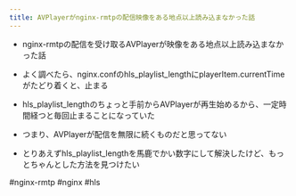 ```yaml
---
title: AVPlayerがnginx-rmtpの配信映像をある地点以上読み込まなかった話
---
```


* nginx-rmtpの配信を受け取るAVPlayerが映像をある地点以上読み込まなかった話

* よく調べたら、nginx.confのhls_playlist_lengthにplayerItem.currentTimeがたどり着くと、止まる

* hls_playlist_lengthのちょっと手前からAVPlayerが再生始めるから、一定時間経つと毎回止まることになっていた

* つまり、AVPlayerが配信を無限に続くものだと思ってない

* とりあえずhls_playlist_lengthを馬鹿でかい数字にして解決したけど、もっとちゃんとした方法を見つけたい

\#nginx-rmtp #nginx #hls
